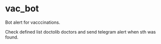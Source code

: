 # vac_bot
Bot alert for vacccinations.

Check defined list doctolib doctors and send telegram alert when sth was found.
